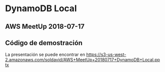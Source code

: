 # DynamoDB Local 
## AWS MeetUp 2018-07-17
## Código de demostración
La presentación se puede encontrar en https://s3-us-west-2.amazonaws.com/soldavid/AWS+MeetUp+20180717+DynamoDB+Local.pptx
